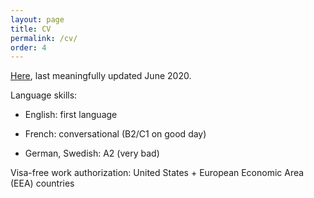 ```yaml
---
layout: page
title: CV
permalink: /cv/
order: 4
---
```


[Here](https://docs.google.com/document/d/17xsQWARRODKBcnFjARglB1-IYF9KlgqcIHPTYt-Yz5A/edit?usp=sharing), last meaningfully updated June 2020.

Language skills:

  - English: first language
  
  - French: conversational (B2/C1 on good day)
  
  - German, Swedish: A2 (very bad)

Visa-free work authorization: United States + European Economic Area (EEA) countries
